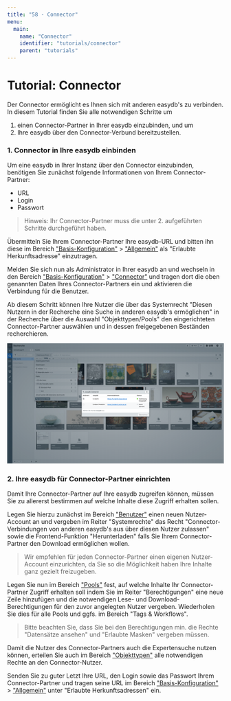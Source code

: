 ```yaml
---
title: "58 - Connector"
menu:
  main:
    name: "Connector"
    identifier: "tutorials/connector"
    parent: "tutorials"
---
```

# Tutorial: Connector

Der Connector ermöglicht es Ihnen sich mit anderen easydb's zu verbinden. In diesem Tutorial finden Sie alle notwendigen Schritte um

1. einen Connector-Partner in Ihrer easydb einzubinden, und um
2. Ihre easydb über den Connector-Verbund bereitzustellen.



### 1. Connector in Ihre easydb einbinden

Um eine easydb in Ihrer Instanz über den Connector einzubinden, benötigen Sie zunächst folgende Informationen von Ihrem Connector-Partner:

- URL
- Login
- Passwort

> Hinweis: Ihr Connector-Partner muss die unter 2. aufgeführten Schritte durchgeführt haben.

Übermitteln Sie Ihrem Connector-Partner Ihre easydb-URL und bitten ihn diese im Bereich ["Basis-Konfiguration"](../../webfrontend/administration/base-config/) > ["Allgemein"](../../webfrontend/administration/base-config/general) als "Erlaubte Herkunftsadresse" einzutragen.

Melden Sie sich nun als Administrator in Ihrer easydb an und wechseln in den Bereich ["Basis-Konfiguration"](../../webfrontend/administration/base-config/) > ["Connector"](../../webfrontend/administration/base-config/connector) und tragen dort die oben genannten Daten Ihres Connector-Partners ein und aktivieren die Verbindung für die Benutzer.

Ab diesem Schritt können Ihre Nutzer die über das Systemrecht "Diesen Nutzern in der Recherche eine Suche in anderen easydb's ermöglichen" in der Recherche über die Auswahl "Objekttypen/Pools" den eingerichteten Connector-Partner auswählen und in dessen freigegebenen Beständen recherchieren.

![connector](connector.png)

### 2. Ihre easydb für Connector-Partner einrichten

Damit Ihre Connector-Partner auf Ihre easydb zugreifen können, müssen Sie zu allererst bestimmen auf welche Inhalte diese Zugriff erhalten sollen.

Legen Sie hierzu zunächst im Bereich ["Benutzer"](../../webfrontend/rightsmanagement/users) einen neuen Nutzer-Account an und vergeben im Reiter "Systemrechte" das Recht "Connector-Verbindungen von anderen easydb's aus über diesen Nutzer zulassen" sowie die Frontend-Funktion "Herunterladen" falls Sie Ihrem Connector-Partner den Download ermöglichen wollen. 

> Wir empfehlen für jeden Connector-Partner einen eigenen Nutzer-Account einzurichten, da Sie so die Möglichkeit haben Ihre Inhalte ganz gezielt freizugeben.

Legen Sie nun im Bereich ["Pools"](../../webfrontend/rightsmanagement/pools) fest, auf welche Inhalte Ihr Connector-Partner Zugriff erhalten soll indem Sie im Reiter "Berechtigungen" eine neue Zeile hinzufügen und die notwendigen Lese- und Download-Berechtigungen für den zuvor angelegten Nutzer vergeben. Wiederholen Sie dies für alle Pools und ggfs. im Bereich "Tags & Workflows".

> Bitte beachten Sie, dass Sie bei den Berechtigungen min. die Rechte "Datensätze ansehen" und "Erlaubte Masken" vergeben müssen.

Damit die Nutzer des Connector-Partners auch die Expertensuche nutzen können, erteilen Sie auch im Bereich ["Objekttypen"](../../webfrontend/rightsmanagement/objecttypes) alle notwendigen Rechte an den Connector-Nutzer.

Senden Sie zu guter Letzt Ihre URL, den Login sowie das Passwort Ihrem Connector-Partner und tragen seine URL im Bereich ["Basis-Konfiguration"](../../webfrontend/administration/base-config/) > ["Allgemein"](../../webfrontend/administration/base-config/general) unter "Erlaubte Herkunftsadressen" ein.

